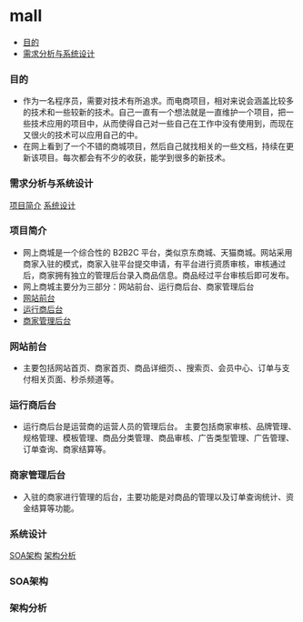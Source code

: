 # mall
- [目的](#目的)
- [需求分析与系统设计](#需求分析与系统设计)

### 目的
- 作为一名程序员，需要对技术有所追求。而电商项目，相对来说会涵盖比较多的技术和一些较新的技术。自己一直有一个想法就是一直维护一个项目，把一些技术应用的项目中，从而使得自己对一些自己在工作中没有使用到，而现在又很火的技术可以应用自己的中。
- 在网上看到了一个不错的商城项目，然后自己就找相关的一些文档，持续在更新该项目。每次都会有不少的收获，能学到很多的新技术。

### 需求分析与系统设计
[项目简介](#项目简介)
[系统设计](#系统设计)
### 项目简介
- 网上商城是一个综合性的 B2B2C 平台，类似京东商城、天猫商城。网站采用商家入驻的模式，商家入驻平台提交申请，有平台进行资质审核，审核通过后，商家拥有独立的管理后台录入商品信息。商品经过平台审核后即可发布。
- 网上商城主要分为三部分：网站前台、运行商后台、商家管理后台
- [网站前台](#网站前台)
- [运行商后台](#运行商后台)
- [商家管理后台](#商家管理后台)
### 网站前台
- 主要包括网站首页、商家首页、商品详细页、、搜索页、会员中心、订单与支付相关页面、秒杀频道等。


### 运行商后台
- 运行商后台是运营商的运营人员的管理后台。 主要包括商家审核、品牌管理、规格管理、模板管理、商品分类管理、商品审核、广告类型管理、广告管理、订单查询、商家结算等。

### 商家管理后台
- 入驻的商家进行管理的后台，主要功能是对商品的管理以及订单查询统计、资金结算等功能。

### 系统设计
[SOA架构](#SOA架构)
[架构分析](#架构分析)

### SOA架构

### 架构分析

